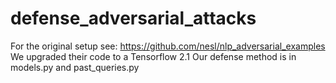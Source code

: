 # defense_adversarial_attacks
For the original setup see: https://github.com/nesl/nlp_adversarial_examples
We upgraded their code to a Tensorflow 2.1
Our defense method is in models.py and past_queries.py
